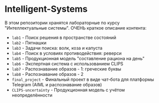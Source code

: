 # Intelligent-Systems
В этом репозитории хранятся лабораторные по курсу "Интеллектуальные системы". ОЧЕНЬ краткое описание контента:

* `lab1` - Поиск решения в пространстве состояний
* `lab2` - Пятнашки
* `lab3` - Задачи поиска: волк, коза и капуста
* `lab4` - Поиск в условиях противодействия: реверси
* `lab5` - Продукционная модель "составление рациона на день"
* `lab6` - Экспертная система с использованием CLIPS
* `lab7` - Распознавание образов - 1: греческие буквы
* `lab8` - Распознавание образов - 2
* `final_project` - Финальный проект в виде чат-бота для платформы Telegram (AIML и распознавание образов)
* `CLIPS-uncertainty` - Продукционная модель с учётом неопределённости
